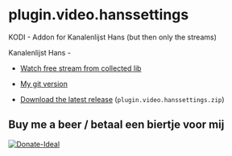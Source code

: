 plugin.video.hanssettings
================

KODI - Addon for Kanalenlijst Hans (but then only the streams)

Kanalenlijst Hans - 
* [Watch free stream from collected lib](https://www.detransponder.nl/downloads-2/kanalenlijsten/)

* [My git version](https://github.com/Opvolger/plugin.video.hanssettings)

* [Download the latest release](https://github.com/Opvolger/plugin.video.hanssettings/archive/master.zip) (`plugin.video.hanssettings.zip`)

Buy me a beer / betaal een biertje voor mij
------------------------------------------
[![Donate-Ideal](https://img.shields.io/badge/Donate-Ideal-green.svg)](https://www.bunq.me/opvolger)
